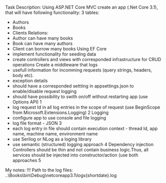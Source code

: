 Task Description:
Using ASP.NET Core MVC create an app (.Net Core 3.1), that will have following functionality:
3 tables:
- Authors
- Books
- Clients
Relations:
- Author can have many books
- Book can have many authors
- Client can borrow many books
Using EF Core
- implement functionality for seeding data
- create controllers and views with corresponded infrastructure for CRUD operations
Create a middleware that logs
- usefull information for incomming requests (query strings, headers, body etc). 
- exception details
- should have a corresponded settting in appsettings.json to enable/disable request logging
- should have possibility to swith on/off without restarting app (use Options API)                                     1 
- log request Id in all log entries in the scope of request (use BeginScope from Microsoft.Extensions.Logging)         2
Logging
- configure app to use console and file logging
- log file format - JSON                                                                                               3
- each log entry in file should contain execution context - thread Id, app name, machine name, environment name
- use Serilog or NLog as a loging library
- use semantic (structured) logging approach                                                                           4
Dependency injection
Controllers should be thin and not contain business logic.Thus, all services should be injected into constructor/action (use both approaches 5

My notes:
!!! Path to the log files: ..\Books\bin\Debug\netcoreapp3.1\logs\{shortdate}.log

